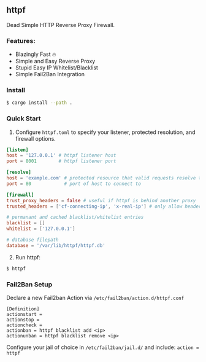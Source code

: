 httpf
-----

Dead Simple HTTP Reverse Proxy Firewall.

<!--
  DONE: implement expiration into cli and active db entry
  TODO: close connection if keep-alive is not specified? 
  TODO: document fail2ban implementation
  TODO: implement memory cache for sqlite entries?
  TODO: implement connection pooling for client address?
-->

### Features:
  - Blazingly Fast 🔥
  - Simple and Easy Reverse Proxy
  - Stupid Easy IP Whitelist/Blacklist
  - Simple Fail2Ban Integration

### Install

```bash
$ cargo install --path .
```

### Quick Start

1. Configure `httpf.toml` to specify your listener, protected resolution,
and firewall options.

```toml
[listen]
host = '127.0.0.1' # httpf listener host
port = 8001        # httpf listener port

[resolve]
host = 'example.com' # protected resource that valid requests resolve to
port = 80            # port of host to connect to

[firewall]
trust_proxy_headers = false # useful if httpf is behind another proxy
trusted_headers = ['cf-connecting-ip', 'x-real-ip'] # only allow headers u trust

# permanant and cached blacklist/whitelist entries
blacklist = []
whitelist = ['127.0.0.1']

# database filepath
database = '/var/lib/httpf/httpf.db'
```

2. Run httpf:

```bash
$ httpf
```

### Fail2Ban Setup

Declare a new Fail2ban Action via `/etc/fail2ban/action.d/httpf.conf`

```
[Definition]
actionstart =
actionstop =
actioncheck =
actionban = httpf blacklist add <ip>
actionunban = httpf blacklist remove <ip>
```

Configure your jail of choice in `/etc/fail2ban/jail.d/`
and include: `action = httpf`
